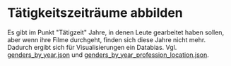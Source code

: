 # Tätigkeitszeiträume abbilden
Es gibt im Punkt "Tätigzeit" Jahre, in denen Leute gearbeitet haben sollen, aber wenn
ihre Filme durchgeht, finden sich diese Jahre nicht mehr. Dadurch ergibt sich für 
Visualisierungen ein Databias. Vgl. [genders_by_year.json](../data/genders_by_year.json) und 
 [genders_by_year_profession_location.json](../data/genders_by_year_profession_location.json).